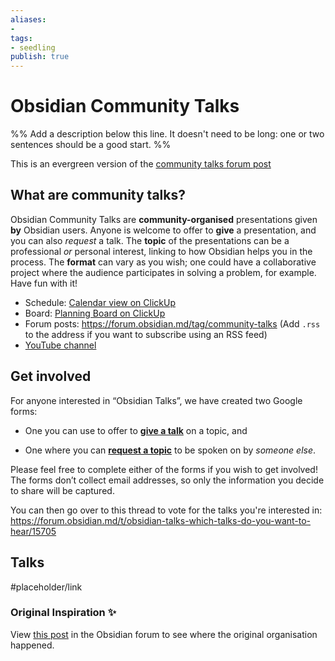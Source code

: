 ```yaml
---
aliases: 
- 
tags:
- seedling
publish: true
---
```


# Obsidian Community Talks

%% Add a description below this line. It doesn't need to be long: one or two sentences should be a good start. %%

This is an evergreen version of the [community talks forum post](https://forum.obsidian.md/t/meta-community-talks/16686)

## What are community talks?

Obsidian Community Talks are **community-organised** presentations given **by** Obsidian users. Anyone is welcome to offer to **give** a presentation, and you can also *request* a talk. The **topic** of the presentations can be a professional *or* personal interest, linking to how Obsidian helps you in the process. The **format** can vary as you wish; one could have a collaborative project where the audience participates in solving a problem, for example. Have fun with it!

- Schedule: [Calendar view on ClickUp](https://share.clickup.com/c/h/4gdf2-36/5b21a6f8588e5c6)
- Board: [Planning Board on ClickUp](https://share.clickup.com/b/h/5-27696067-2/f8bcbb32aa512ee)
- Forum posts: <https://forum.obsidian.md/tag/community-talks> (Add `.rss` to the address if you want to subscribe using an RSS feed)
- [YouTube channel](https://www.youtube.com/channel/UCxNSTq2kmupdR6LD400FpvA)

## Get involved

For anyone interested in “Obsidian Talks”, we have created two Google forms:

* One you can use to offer to [**give a talk**](https://forms.gle/LvcLKisHt9qzFiKM7) on a topic, and

* One where you can [**request a topic**](https://forms.gle/8EL5SFyhw4ExKHPeA) to be spoken on by *someone else*.

Please feel free to complete either of the forms if you wish to get involved! The forms don’t collect email addresses, so only the information you decide to share will be captured.

You can then go over to this thread to vote for the talks you're interested in: https://forum.obsidian.md/t/obsidian-talks-which-talks-do-you-want-to-hear/15705

## Talks

#placeholder/link 

### Original Inspiration ✨ 

View [this post](https://forum.obsidian.md/t/online-user-group-talks-discussions/15268) in the Obsidian forum to see where the original organisation happened.